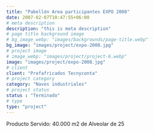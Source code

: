 ```yaml
---
title: "Pabellón Area participantes EXPO 2008"
date: 2007-02-07T10:47:55+06:00
# meta description
description: "this is meta description"
# page title background image
# bg_image_webp: "images/backgrounds/page-title.webp"
bg_image: "images/project/expo-2008.jpg"
# project image
# image_webp: "images/project/project-6.webp"
image: "images/project/expo-2008.jpg"
# client
client: "Prefafricados Tecnyconta"
# project category
category: "Naves industriales"
# project status
status : "Terminado"
# type
type: "project"
---
```


Producto Servido: 40.000 m2 de Alveolar de 25